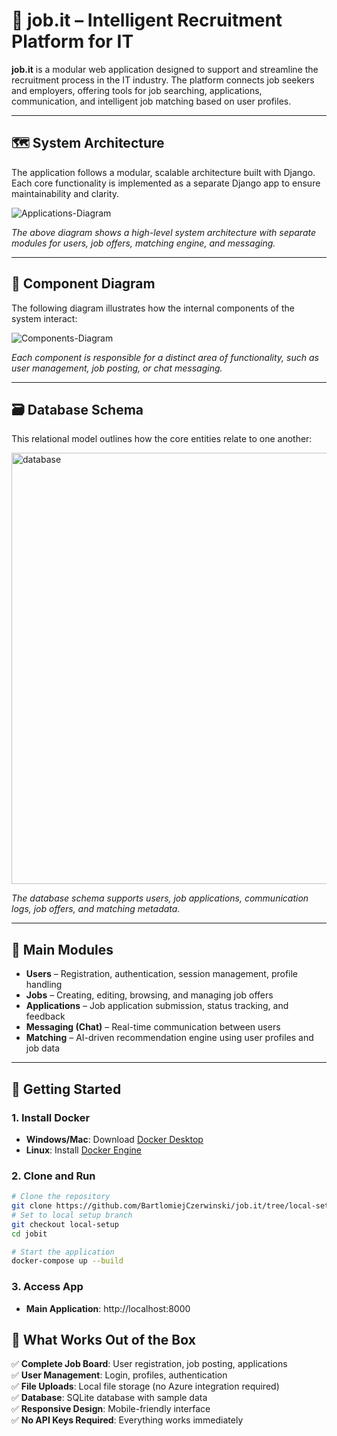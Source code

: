 # 💼 job.it – Intelligent Recruitment Platform for IT

**job.it** is a modular web application designed to support and streamline the recruitment process in the IT industry. The platform connects job seekers and employers, offering tools for job searching, applications, communication, and intelligent job matching based on user profiles.

---

## 🗺️ System Architecture

The application follows a modular, scalable architecture built with Django. Each core functionality is implemented as a separate Django app to ensure maintainability and clarity.

![Applications-Diagram](https://github.com/user-attachments/assets/6fba49a9-da47-4db6-9fb0-f52ea53d2b30)

*The above diagram shows a high-level system architecture with separate modules for users, job offers, matching engine, and messaging.*

---

## 🧩 Component Diagram

The following diagram illustrates how the internal components of the system interact:

![Components-Diagram](https://github.com/user-attachments/assets/33bf8c30-0c24-40b9-bd8f-1bea2f745baf)

*Each component is responsible for a distinct area of functionality, such as user management, job posting, or chat messaging.*

---

## 🗃️ Database Schema

This relational model outlines how the core entities relate to one another:

<img width="698" height="690" alt="database" src="https://github.com/user-attachments/assets/0b58fbdc-fc58-4424-bcfc-d9eac83ae136" />

*The database schema supports users, job applications, communication logs, job offers, and matching metadata.*

---

## 🧠 Main Modules

- **Users** – Registration, authentication, session management, profile handling
- **Jobs** – Creating, editing, browsing, and managing job offers
- **Applications** – Job application submission, status tracking, and feedback
- **Messaging (Chat)** – Real-time communication between users
- **Matching** – AI-driven recommendation engine using user profiles and job data

---

## 🚀 Getting Started


### 1. Install Docker
- **Windows/Mac**: Download [Docker Desktop](https://www.docker.com/products/docker-desktop)
- **Linux**: Install [Docker Engine](https://docs.docker.com/engine/install/)

### 2. Clone and Run
```bash
# Clone the repository
git clone https://github.com/BartlomiejCzerwinski/job.it/tree/local-setup
# Set to local setup branch
git checkout local-setup
cd jobit

# Start the application
docker-compose up --build
```

### 3. Access  App
- **Main Application**: http://localhost:8000

## 🎯 What Works Out of the Box

✅ **Complete Job Board**: User registration, job posting, applications  
✅ **User Management**: Login, profiles, authentication  
✅ **File Uploads**: Local file storage (no Azure integration required)  
✅ **Database**: SQLite database with sample data  
✅ **Responsive Design**: Mobile-friendly interface  
✅ **No API Keys Required**: Everything works immediately  
